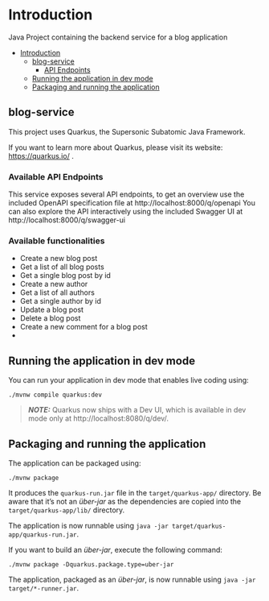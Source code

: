 # Introduction
Java Project containing the backend service for a blog application

<!-- TOC -->
* [Introduction](#introduction)
  * [blog-service](#blog-service)
    * [API Endpoints](#api-endpoints)
  * [Running the application in dev mode](#running-the-application-in-dev-mode)
  * [Packaging and running the application](#packaging-and-running-the-application)
<!-- TOC -->

## blog-service

This project uses Quarkus, the Supersonic Subatomic Java Framework.

If you want to learn more about Quarkus, please visit its website: https://quarkus.io/ .

### Available API Endpoints
This service exposes several API endpoints, to get an overview use the included OpenAPI specification file at http://localhost:8000/q/openapi
You can also explore the API interactively using the included Swagger UI at http://localhost:8000/q/swagger-ui

### Available functionalities

- Create a new blog post
- Get a list of all blog posts
- Get a single blog post by id
- Create a new author
- Get a list of all authors
- Get a single author by id
- Update a blog post
- Delete a blog post
- Create a new comment for a blog post
-

## Running the application in dev mode

You can run your application in dev mode that enables live coding using:
```shell script
./mvnw compile quarkus:dev
```

> **_NOTE:_**  Quarkus now ships with a Dev UI, which is available in dev mode only at http://localhost:8080/q/dev/.

## Packaging and running the application

The application can be packaged using:
```shell script
./mvnw package
```
It produces the `quarkus-run.jar` file in the `target/quarkus-app/` directory.
Be aware that it’s not an _über-jar_ as the dependencies are copied into the `target/quarkus-app/lib/` directory.

The application is now runnable using `java -jar target/quarkus-app/quarkus-run.jar`.

If you want to build an _über-jar_, execute the following command:
```shell script
./mvnw package -Dquarkus.package.type=uber-jar
```

The application, packaged as an _über-jar_, is now runnable using `java -jar target/*-runner.jar`.
